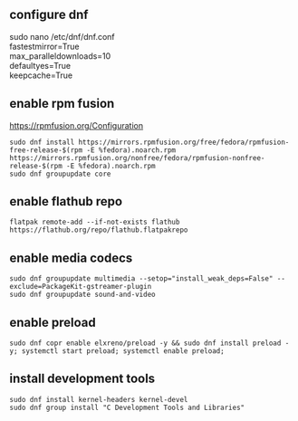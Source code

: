 ## configure dnf

sudo nano /etc/dnf/dnf.conf  
fastestmirror=True  
max_paralleldownloads=10  
defaultyes=True  
keepcache=True  

## enable rpm fusion

https://rpmfusion.org/Configuration

`sudo dnf install https://mirrors.rpmfusion.org/free/fedora/rpmfusion-free-release-$(rpm -E %fedora).noarch.rpm https://mirrors.rpmfusion.org/nonfree/fedora/rpmfusion-nonfree-release-$(rpm -E %fedora).noarch.rpm`  
`sudo dnf groupupdate core`

## enable flathub repo

`flatpak remote-add --if-not-exists flathub https://flathub.org/repo/flathub.flatpakrepo`

## enable media codecs

`sudo dnf groupupdate multimedia --setop="install_weak_deps=False" --exclude=PackageKit-gstreamer-plugin`  
`sudo dnf groupupdate sound-and-video`

## enable preload
`sudo dnf copr enable elxreno/preload -y && sudo dnf install preload -y; systemctl start preload; systemctl enable preload;`

## install development tools

`sudo dnf install kernel-headers kernel-devel`  
`sudo dnf group install "C Development Tools and Libraries"`
